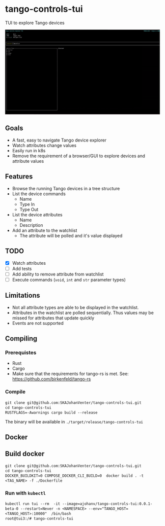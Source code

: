 # tango-controls-tui

TUI to explore Tango devices

![Features](docs/img/controls.gif)

## Goals

- A fast, easy to navigate Tango device explorer
- Watch attributes change values
- Easily run in k8s
- Remove the requirement of a browser/GUI to explore devices and attribute values

## Features

- Browse the running Tango devices in a tree structure
- List the device commands
    - Name
    - Type In
    - Type Out
- List the device attributes
    - Name
    - Description
- Add an attribute to the watchlist
    - The attribute will be polled and it's value displayed

## TODO
- [x] Watch attributes
- [ ] Add tests
- [ ] Add ability to remove attribute from watchlist
- [ ] Execute commands (`void`, `int` and `str` parameter types)

## Limitations

- Not all attribute types are able to be displayed in the watchlist.
- Attributes in the watchlist are polled sequentially. Thus values may be missed for attributes that update quickly
- Events are not supported

## Compiling

### Prerequistes

- Rust
- Cargo
- Make sure that the requirements for tango-rs is met. See: https://github.com/birkenfeld/tango-rs

### Compile

```
git clone git@github.com:SKAJohanVenter/tango-controls-tui.git
cd tango-controls-tui
RUSTFLAGS=-Awarnings cargo build --release
```

The binary will be available in `./target/release/tango-controls-tui`

## Docker

## Build docker

```
git clone git@github.com:SKAJohanVenter/tango-controls-tui.git
cd tango-controls-tui
DOCKER_BUILDKIT=0 COMPOSE_DOCKER_CLI_BUILD=0  docker build . -t <TAG_NAME> -f ./Dockerfile
```

### Run with `kubectl`

```
kubectl run tui --rm  -it --image=ajohanv/tango-controls-tui:0.0.1-beta-0 --restart=Never -n <NAMESPACE> --env="TANGO_HOST=<TANGO_HOST>:10000"  /bin/bash
root@tui3:/# tango-controls-tui
```